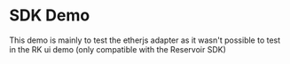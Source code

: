# SDK Demo

This demo is mainly to test the etherjs adapter as it wasn't possible to test in the RK ui demo (only compatible with the Reservoir SDK)
